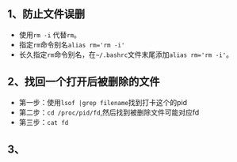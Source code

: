 ## 1、防止文件误删
* 使用```rm -i``` 代替```rm```。
* 指定```rm```命令别名```alias rm='rm -i'```
* 长久指定```rm```命令别名，在```~/.bashrc```文件末尾添加```alias rm='rm -i'```。

## 2、找回一个打开后被删除的文件
* 第一步：使用```lsof |grep filename```找到打卡这个的pid
* 第二步：```cd /proc/pid/fd```,然后找到被删除文件可能对应fd
* 第三步：```cat fd```

## 3、